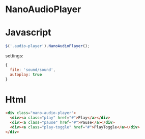 NanoAudioPlayer
===============

Javascript
===============
```js
$('.audio-player').NanoAudioPlayer();
```
settings:
```js
{
  file: 'sound/sound',
  autoplay: true
}
```

Html
===============
```html
<div class="nano-audio-player">
  <div><a class="play" href="#">Play</a></div>
  <div><a class="pause" href="#">Pause</a></div>
  <div><a class="play-toggle" href="#">PlayToggle</a></div>
</div>
```
